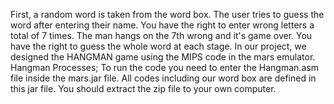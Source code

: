 First, a random word is taken from the word box.
The user tries to guess the word after entering their
name.
You have the right to enter wrong letters a total of 7
times.
The man hangs on the 7th wrong and it's game over.
You have the right to guess the whole word at each
stage.
In our project, we designed the HANGMAN game using the
MIPS code in the mars emulator.
Hangman Processes;
To run the code you need to enter the Hangman.asm file
inside the mars.jar file. All codes including our word box are
defined in this jar file. You should extract the zip file to your
own computer.
